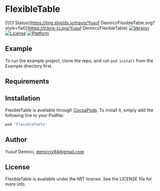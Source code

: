 # FlexibleTable

[![CI Status](https://img.shields.io/travis/Yusuf Demirci/FlexibleTable.svg?style=flat)](https://travis-ci.org/Yusuf Demirci/FlexibleTable)
[![Version](https://img.shields.io/cocoapods/v/FlexibleTable.svg?style=flat)](https://cocoapods.org/pods/FlexibleTable)
[![License](https://img.shields.io/cocoapods/l/FlexibleTable.svg?style=flat)](https://cocoapods.org/pods/FlexibleTable)
[![Platform](https://img.shields.io/cocoapods/p/FlexibleTable.svg?style=flat)](https://cocoapods.org/pods/FlexibleTable)

## Example

To run the example project, clone the repo, and run `pod install` from the Example directory first.

## Requirements

## Installation

FlexibleTable is available through [CocoaPods](https://cocoapods.org). To install
it, simply add the following line to your Podfile:

```ruby
pod 'FlexibleTable'
```

## Author

Yusuf Demirci, demirciy94@gmail.com

## License

FlexibleTable is available under the MIT license. See the LICENSE file for more info.
